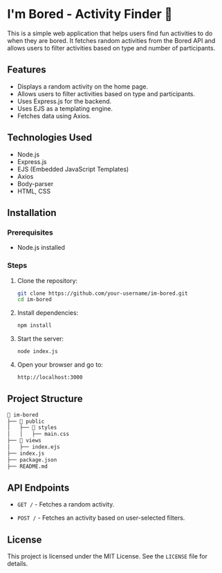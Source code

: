 # I'm Bored - Activity Finder 🥱

This is a simple web application that helps users find fun activities to do when they are bored. It fetches random activities from the Bored API and allows users to filter activities based on type and number of participants.

## Features
- Displays a random activity on the home page.
- Allows users to filter activities based on type and participants.
- Uses Express.js for the backend.
- Uses EJS as a templating engine.
- Fetches data using Axios.

## Technologies Used
- Node.js
- Express.js
- EJS (Embedded JavaScript Templates)
- Axios
- Body-parser
- HTML, CSS

## Installation
### Prerequisites
- Node.js installed

### Steps
1. Clone the repository:
    ```bash
    git clone https://github.com/your-username/im-bored.git
    cd im-bored
    ```

2. Install dependencies:
    ```bash
    npm install
    ```
    
3. Start the server:
    ```bash
    node index.js
    ```
    
4. Open your browser and go to:
    ```bash
    http://localhost:3000
    ```

## Project Structure
```bash
📂 im-bored
├── 📂 public
│   ├── 📂 styles
│   │   ├── main.css
├── 📂 views
│   ├── index.ejs
├── index.js
├── package.json
├── README.md
```

## API Endpoints
- `GET /` - Fetches a random activity.

- `POST /` - Fetches an activity based on user-selected filters.

## License
This project is licensed under the MIT License. See the `LICENSE` file for details.
